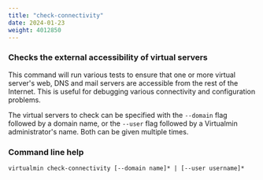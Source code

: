 ```yaml
---
title: "check-connectivity"
date: 2024-01-23
weight: 4012850
---
```


### Checks the external accessibility of virtual servers

This command will run various tests to ensure that one or more virtual server's web, DNS and mail servers are accessible from the rest of the Internet. This is useful for debugging various connectivity and configuration problems.

The virtual servers to check can be specified with the `--domain` flag followed by a domain name, or the `--user` flag followed by a Virtualmin administrator's name. Both can be given multiple times.
 
### Command line help

```text
virtualmin check-connectivity [--domain name]* | [--user username]*
```
